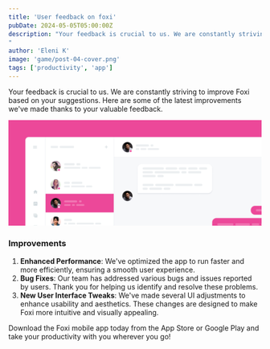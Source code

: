 ```yaml
---
title: 'User feedback on foxi'
pubDate: 2024-05-05T05:00:00Z
description: "Your feedback is crucial to us. We are constantly striving to improve Foxi based on your suggestions. Here are some of the latest improvements.
"
author: 'Eleni K'
image: 'game/post-04-cover.png'
tags: ['productivity', 'app']
---
```


Your feedback is crucial to us. We are constantly striving to improve Foxi based on your suggestions. Here are some of the latest improvements we've made thanks to your valuable feedback.

![Foxi is here.](../../assets/game/post-01.png)

### Improvements

1. **Enhanced Performance**: We've optimized the app to run faster and more efficiently, ensuring a smooth user experience.
2. **Bug Fixes**: Our team has addressed various bugs and issues reported by users. Thank you for helping us identify and resolve these problems.
3. **New User Interface Tweaks**: We've made several UI adjustments to enhance usability and aesthetics. These changes are designed to make Foxi more intuitive and visually appealing.

Download the Foxi mobile app today from the App Store or Google Play and take your productivity with you wherever you go!
